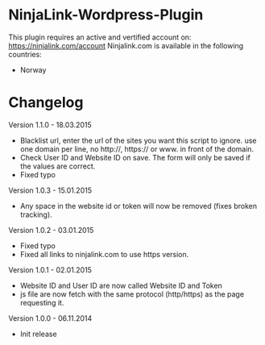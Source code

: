 NinjaLink-Wordpress-Plugin
==========================
This plugin requires an active and vertified account on: https://ninjalink.com/account
Ninjalink.com is available in the following countries:
* Norway

# Changelog

Version 1.1.0 - 18.03.2015
* Blacklist url, enter the url of the sites you want this script to ignore. use one domain per line, no http://, https:// or www. in front of the domain.
* Check User ID and Website ID on save. The form will only be saved if the values are correct.
* Fixed typo

Version 1.0.3 - 15.01.2015
* Any space in the website id or token will now be removed (fixes broken tracking).

Version 1.0.2 - 03.01.2015
* Fixed typo
* Fixed all links to ninjalink.com to use https version.

Version 1.0.1 - 02.01.2015
* Website ID and User ID are now called Website ID and Token
* js file are now fetch with the same protocol (http/https) as the page requesting it.

Version 1.0.0 - 06.11.2014
* Init release
